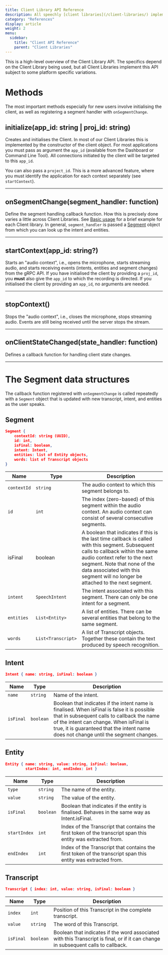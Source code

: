 ```yaml
---
title: Client Library API Reference
description: All speechly [client libraries](/client-libraries/) implement the same API, irrespectively of platform or programming language.
category: "References"
display: article
weight: 2
menu:
  sidebar:
    title: "Client API Reference"
    parent: "Client Libraries"
---
```

This is a high-level overview of the Client Library API. The specifics depend on the Client Library being used, but all Client Libraries implement this API subject to some platform specific variations.

# Methods

The most important methods especially for new users involve initialising the client, as well as registering a segment handler with `onSegmentChange`.

## initialize(app_id: string | proj_id: string)
Creates and initialises the Client. In most of our Client Libraries this is implemented by the constructor of the client object. For most applications you must pass as argument the `app_id` (available from the Dashboard or Command Line Tool). All connections initiated by the client will be targeted to this `app_id`.

You can also pass a `project_id`. This is a more advanced feature, where you must identify the application for each context separately (see `startContext`).

---

## onSegmentChange(segment_handler: function)
Define the segment handling callback function. How this is precisely done varies a little across Client Libraries. See [Basic usage](/client-libraries/usage/#handle-speech-input) for a brief example for each Client library. In general, `segment_handler` is passed a [Segment](#the-segment-data-structures) object from which you can look up the intent and entities.

---

## startContext(app_id: string?)
Starts an "audio context", i.e., opens the microphone, starts streaming audio, and starts receiving events (intents, entities and segment changes) from the gRPC API. If you have initialised the client by providing a `proj_id`, you **must** also give the `app_id` to which the recording is directed. If you initialised the client by providing an `app_id`, no arguments are needed.

---

## stopContext()
Stops the "audio context", i.e., closes the microphone, stops streaming audio. Events are still being received until the server stops the stream.

---

## onClientStateChanged(state_handler: function)
Defines a callback function for handling client state changes.

---

# The Segment data structures
The callback function registered with `onSegmentChange` is called repeatedly with a `Segment` object that is updated with new transcript, intent, and entities as the user speaks.

## Segment

```json
Segment {
    contextId: string (UUID),
    id: int,
    isFinal: boolean,
    intent: Intent,
    entities: list of Entity objects,
    words: list of Transcript objects
}
```

| Name | Type | Description |
| ---- | ---- | ----------- |
| `contextId` | `string` | The audio context to which this segment belongs to. |
| `id` | `int` | The index (zero-based) of this segment within the audio context. An audio context can consist of several consecutive segments. |
| isFinal | boolean | A boolean that indicates if this is the last time callback is called with this segment. Subsequent calls to callback within the same audio context refer to the next segment. Note that none of the data associated with this segment will no longer be attached to the next segment. |
| `intent` | `SpeechIntent` | The intent associated with this segment. There can only be one intent for a segment. |
| `entities` | `List<Entity>` | A list of entities. There can be several entities that belong to the same segment. |
| `words` | `List<Transcript>` | A list of Transcript objects. Together these contain the text produced by speech recognition. |


## Intent

```json
Intent { name: string, isFinal: boolean }
```

| Name | Type | Description |
| ---- | ---- | ----------- |
| `name` | `string` | Name of the intent. |
| `isFinal` | `boolean` | Boolean that indicates if the intent name is finalised. When isFinal is false it is possible that in subsequent calls to callback the name of the intent can change. When isFinal is true, it is guaranteed that the intent name does not change until the segment changes.|

## Entity

```json
Entity { name: string, value: string, isFinal: boolean,
         startIndex: int, endIndex: int }
```

| Name | Type | Description |
| ---- | ---- | ----------- |
| `type` | `string` | The name of the entity.|
| `value` | `string` | The value of the entity.|
| `isFinal` | `boolean` | Boolean that indicates if the entity is finalised. Behaves in the same way as Intent.isFinal.|
| `startIndex` | `int` | Index of the Transcript that contains the first token of the transcript span this entity was extracted from.|
| `endIndex` | `int` | Index of the Transcript that contains the first token of the transcript span this entity was extracted from.|

## Transcript

```json
Transcript { index: int, value: string, isFinal: boolean }
```

| Name | Type | Description |
| ---- | ---- | ----------- |
| `index` | `int` | Position of this Transcript in the complete transcript.|
| `value` | `string` | The word of this Transcript.|
| `isFinal` | `boolean` | Boolean that indicates if the word associated with this Transcript is final, or if it can change in subsequent calls to callback.|
